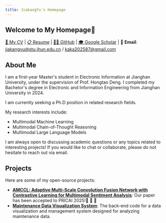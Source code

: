 ```yaml
---
title: JiakangYu's Homepage
---
```


## Welcome to My Homepage🚀
[📄 My CV](./CV.pdf) | [📋 Resume](./resume.pdf) | [👨‍💻 GitHub](https://github.com/kaka-yjk) | [🎓 Google Scholar](https://scholar.google.com/citations?user=FpbncKYAAAAJ&hl=en) | 📧 **Email**: [jiakangyu@stu.jhun.edu.cn](mailto:jiakangyu@stu.jhun.edu.cn) / [kaka202587@gmail.com](mailto:kaka202587@gmail.com)

## About Me
I am a first-year Master's student in Electronic Information at Jianghan University, under the supervision of Prof. Hongtao Deng. I completed my Bachelor's degree in Electronic and Information Engineering from Jianghan University in 2024.

I am currently seeking a Ph.D position in related research fields.

My research interests include:
* Multimodal Machine Learning
* Multimodal Chain-of-Thought Reasoning
* Multimodal Large Language Models

I am always open to discussing academic questions or any topics related to interesting projects! If you would like to chat or collaborate, please do not hesitate to reach out via email.

## Projects
Here are some of my open-source projects:
* **[AMCCL: Adaptive Multi-Scale Convolution Fusion Network with Contrastive Learning for Multimodal Sentiment Analysis](https://github.com/kaka-yjk/amccl)**: Our paper has been accepted to PRICAI 2025!🚀 🚀 🚀
* **[Maintenance Data Visualization System](https://github.com/kaka-yjk/maintenancesystem)**: The back-end code for a data visualization and management system designed for analyzing maintenance data.
